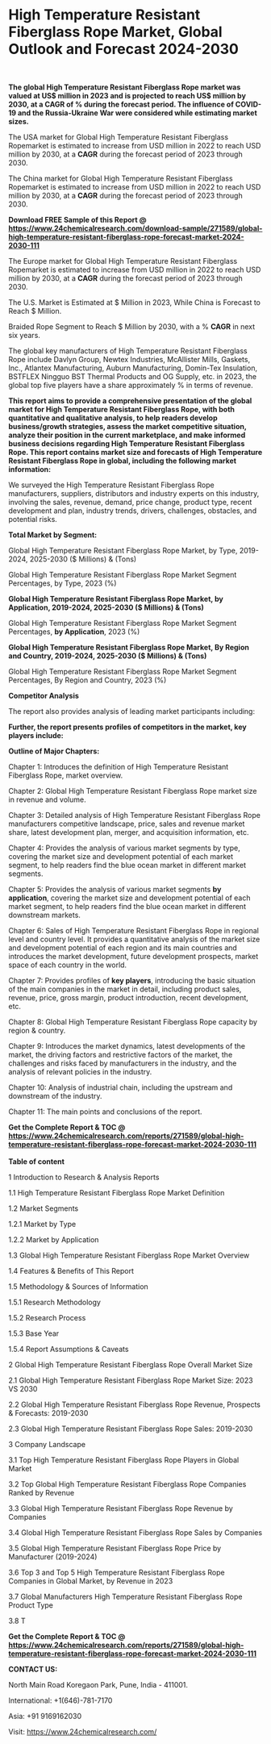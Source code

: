 <h1>High Temperature Resistant Fiberglass Rope Market, Global Outlook and Forecast 2024-2030</h1><br/><p><strong>The global High Temperature Resistant Fiberglass Rope market was valued at US$ million in 2023 and is projected to reach US$ million by 2030, at a <strong>CAGR</strong> of % during the forecast period. The influence of COVID-19 and the Russia-Ukraine War were considered while estimating market sizes.</strong></p><p>The USA market for Global High Temperature Resistant Fiberglass Ropemarket is estimated to increase from USD million in 2022 to reach USD million by 2030, at a <strong>CAGR</strong> during the forecast period of 2023 through 2030.</p><p>The China market for Global High Temperature Resistant Fiberglass Ropemarket is estimated to increase from USD million in 2022 to reach USD million by 2030, at a <strong>CAGR</strong> during the forecast period of 2023 through 2030.</p><div><b>Download FREE Sample of this Report @ <a href="https://www.24chemicalresearch.com/download-sample/271589/global-high-temperature-resistant-fiberglass-rope-forecast-market-2024-2030-111">https://www.24chemicalresearch.com/download-sample/271589/global-high-temperature-resistant-fiberglass-rope-forecast-market-2024-2030-111</a></b></div><p>The Europe market for Global High Temperature Resistant Fiberglass Ropemarket is estimated to increase from USD million in 2022 to reach USD million by 2030, at a <strong>CAGR</strong> during the forecast period of 2023 through 2030.</p><p>The U.S. Market is Estimated at $ Million in 2023, While China is Forecast to Reach $ Million.</p><p>Braided Rope Segment to Reach $ Million by 2030, with a % <strong>CAGR</strong> in next six years.</p><p>The global key manufacturers of High Temperature Resistant Fiberglass Rope include Davlyn Group, Newtex Industries, McAllister Mills, Gaskets, Inc., Atlantex Manufacturing, Auburn Manufacturing, Domin-Tex Insulation, BSTFLEX Ningguo BST Thermal Products and OG Supply, etc. in 2023, the global top five players have a share approximately % in terms of revenue.</p><p><strong>This report aims to provide a comprehensive presentation of the global market for High Temperature Resistant Fiberglass Rope, with both quantitative and qualitative analysis, to help readers develop business/growth strategies, assess the market competitive situation, analyze their position in the current marketplace, and make informed business decisions regarding High Temperature Resistant Fiberglass Rope. This report contains market size and forecasts of High Temperature Resistant Fiberglass Rope in global, including the following market information:</strong></p><p>We surveyed the High Temperature Resistant Fiberglass Rope manufacturers, suppliers, distributors and industry experts on this industry, involving the sales, revenue, demand, price change, product type, recent development and plan, industry trends, drivers, challenges, obstacles, and potential risks.</p><p><strong>Total Market by Segment:</strong></p><p>Global High Temperature Resistant Fiberglass Rope Market, by Type, 2019-2024, 2025-2030 ($ Millions) & (Tons)</p><p>Global High Temperature Resistant Fiberglass Rope Market Segment Percentages, by Type, 2023 (%)</p><p><strong>Global High Temperature Resistant Fiberglass Rope Market, <strong>by Application</strong>, 2019-2024, 2025-2030 ($ Millions) & (Tons)</strong></p><p>Global High Temperature Resistant Fiberglass Rope Market Segment Percentages, <strong>by Application</strong>, 2023 (%)</p><p><strong>Global High Temperature Resistant Fiberglass Rope Market, By Region and Country, 2019-2024, 2025-2030 ($ Millions) & (Tons)</strong></p><p>Global High Temperature Resistant Fiberglass Rope Market Segment Percentages, By Region and Country, 2023 (%)</p><p><strong>Competitor Analysis</strong></p><p>The report also provides analysis of leading market participants including:</p><p><strong>Further, the report presents profiles of competitors in the market, <strong>key players</strong> include:</strong></p><p><strong>Outline of Major Chapters:</strong></p><p>Chapter 1: Introduces the definition of High Temperature Resistant Fiberglass Rope, market overview.</p><p>Chapter 2: Global High Temperature Resistant Fiberglass Rope market size in revenue and volume.</p><p>Chapter 3: Detailed analysis of High Temperature Resistant Fiberglass Rope manufacturers competitive landscape, price, sales and revenue market share, latest development plan, merger, and acquisition information, etc.</p><p>Chapter 4: Provides the analysis of various market segments by type, covering the market size and development potential of each market segment, to help readers find the blue ocean market in different market segments.</p><p>Chapter 5: Provides the analysis of various market segments <strong>by application</strong>, covering the market size and development potential of each market segment, to help readers find the blue ocean market in different downstream markets.</p><p>Chapter 6: Sales of High Temperature Resistant Fiberglass Rope in regional level and country level. It provides a quantitative analysis of the market size and development potential of each region and its main countries and introduces the market development, future development prospects, market space of each country in the world.</p><p>Chapter 7: Provides profiles of <strong>key players</strong>, introducing the basic situation of the main companies in the market in detail, including product sales, revenue, price, gross margin, product introduction, recent development, etc.</p><p>Chapter 8: Global High Temperature Resistant Fiberglass Rope capacity by region & country.</p><p>Chapter 9: Introduces the market dynamics, latest developments of the market, the driving factors and restrictive factors of the market, the challenges and risks faced by manufacturers in the industry, and the analysis of relevant policies in the industry.</p><p>Chapter 10: Analysis of industrial chain, including the upstream and downstream of the industry.</p><p>Chapter 11: The main points and conclusions of the report.</p><div><b>Get the Complete Report & TOC @ <a href="https://www.24chemicalresearch.com/reports/271589/global-high-temperature-resistant-fiberglass-rope-forecast-market-2024-2030-111">https://www.24chemicalresearch.com/reports/271589/global-high-temperature-resistant-fiberglass-rope-forecast-market-2024-2030-111</a></b></div><br><b>Table of content</b><p>1 Introduction to Research & Analysis Reports<br />
 
  1.1 High Temperature Resistant Fiberglass Rope Market Definition<br />
 
  1.2 Market Segments<br />
 
  1.2.1 Market by Type<br />
 
  1.2.2 Market by Application<br />
 
  1.3 Global High Temperature Resistant Fiberglass Rope Market Overview<br />
 
  1.4 Features & Benefits of This Report<br />
 
  1.5 Methodology & Sources of Information<br />
 
  1.5.1 Research Methodology<br />
 
  1.5.2 Research Process<br />
 
  1.5.3 Base Year<br />
 
  1.5.4 Report Assumptions & Caveats<br />
 
 2 Global High Temperature Resistant Fiberglass Rope Overall Market Size<br />
 
  2.1 Global High Temperature Resistant Fiberglass Rope Market Size: 2023 VS 2030<br />
 
  2.2 Global High Temperature Resistant Fiberglass Rope Revenue, Prospects & Forecasts: 2019-2030<br />
 
  2.3 Global High Temperature Resistant Fiberglass Rope Sales: 2019-2030<br />
 
 3 Company Landscape<br />
 
  3.1 Top High Temperature Resistant Fiberglass Rope Players in Global Market<br />
 
  3.2 Top Global High Temperature Resistant Fiberglass Rope Companies Ranked by Revenue<br />
 
  3.3 Global High Temperature Resistant Fiberglass Rope Revenue by Companies<br />
 
  3.4 Global High Temperature Resistant Fiberglass Rope Sales by Companies<br />
 
  3.5 Global High Temperature Resistant Fiberglass Rope Price by Manufacturer (2019-2024)<br />
 
  3.6 Top 3 and Top 5 High Temperature Resistant Fiberglass Rope Companies in Global Market, by Revenue in 2023<br />
 
  3.7 Global Manufacturers High Temperature Resistant Fiberglass Rope Product Type<br />
 
  3.8 T<br><div><b>Get the Complete Report & TOC @ <a href="https://www.24chemicalresearch.com/reports/271589/global-high-temperature-resistant-fiberglass-rope-forecast-market-2024-2030-111">https://www.24chemicalresearch.com/reports/271589/global-high-temperature-resistant-fiberglass-rope-forecast-market-2024-2030-111</a></b></div></p>
 
 <b>CONTACT US:</b><br>
 
 North Main Road Koregaon Park, Pune, India - 411001.<br/>
 
 International: +1(646)-781-7170<br/>
 
 Asia: +91 9169162030<br/>
 
 Visit: <a href="https://www.24chemicalresearch.com/">https://www.24chemicalresearch.com/</a>
 
 <br>